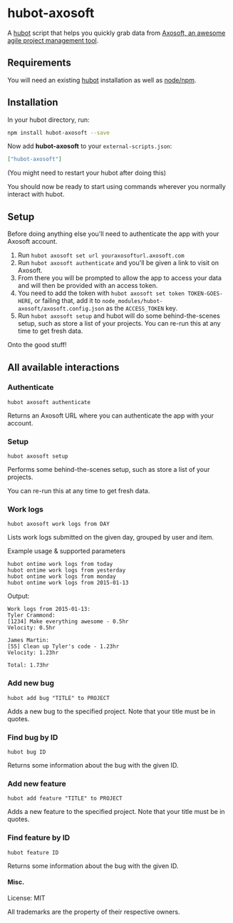 # hubot-axosoft

A [hubot](https://hubot.github.com/) script that helps you quickly grab data from [Axosoft, an awesome agile project management tool](http://www.axosoft.com). 

## Requirements

You will need an existing [hubot](https://hubot.github.com/) installation as well as [node/npm](https://nodejs.org/).

## Installation

In your hubot directory, run:

```bash
npm install hubot-axosoft --save
```

Now add **hubot-axosoft** to your `external-scripts.json`:

```json
["hubot-axosoft"]
```

(You might need to restart your hubot after doing this)

You should now be ready to start using commands wherever you normally interact with hubot.

## Setup
Before doing anything else you'll need to authenticate the app with your Axosoft account.

1. Run `hubot axosoft set url youraxosofturl.axosoft.com`
2. Run `hubot axosoft authenticate` and you'll be given a link to visit on Axosoft. 
3. From there you will be prompted to allow the app to access your data and will then be provided with an access token. 
4. You need to add the token with `hubot axosoft set token TOKEN-GOES-HERE`, or failing that, add it to `node_modules/hubot-axosoft/axosoft.config.json` as the `ACCESS_TOKEN` key.
5. Run `hubot axosoft setup` and hubot will do some behind-the-scenes setup, such as store a list of your projects. You can re-run this at any time to get fresh data.

Onto the good stuff!

## All available interactions

### Authenticate
```
hubot axosoft authenticate
```
Returns an Axosoft URL where you can authenticate the app with your account.

### Setup
```
hubot axosoft setup
```
Performs some behind-the-scenes setup, such as store a list of your projects. 

You can re-run this at any time to get fresh data.

### Work logs
```
hubot axosoft work logs from DAY
```

Lists work logs submitted on the given day, grouped by user and item.

Example usage & supported parameters
```
hubot ontime work logs from today
hubot ontime work logs from yesterday
hubot ontime work logs from monday
hubot ontime work logs from 2015-01-13
```

Output:
```
Work logs from 2015-01-13:
Tyler Crammond:
[1234] Make everything awesome - 0.5hr
Velocity: 0.5hr

James Martin:
[55] Clean up Tyler's code - 1.23hr
Velocity: 1.23hr

Total: 1.73hr
```

### Add new bug
```
hubot add bug "TITLE" to PROJECT
```
Adds a new bug to the specified project. Note that your title must be in quotes. 

### Find bug by ID
```
hubot bug ID
```
Returns some information about the bug with the given ID.

### Add new feature
```
hubot add feature "TITLE" to PROJECT
```
Adds a new feature to the specified project. Note that your title must be in quotes. 

### Find feature by ID
```
hubot feature ID
```
Returns some information about the bug with the given ID.




#### Misc.
License: MIT

All trademarks are the property of their respective owners.